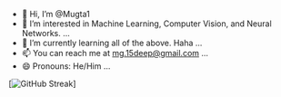 - 👋 Hi, I’m @Mugta1
- 👀 I’m interested in Machine Learning, Computer Vision, and Neural Networks. ...
- 🌱 I’m currently learning all of the above. Haha ...
- 📫 You can reach me at mg.15deep@gmail.com ...
- 😄 Pronouns: He/Him ...

[![GitHub Streak](https://streak-stats.demolab.com/?Mugta1=DenverCoder1)]


<!---
Mugta1/Mugta1 is a ✨ special ✨ repository because its `README.md` (this file) appears on your GitHub profile.
You can click the Preview link to take a look at your changes.
--->
